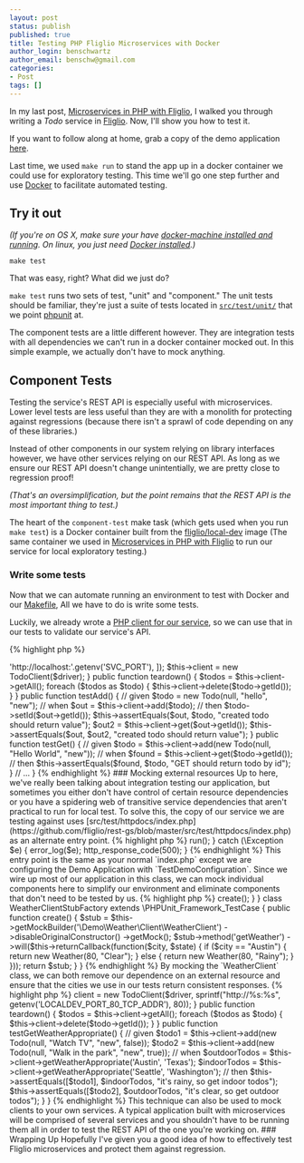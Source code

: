 ```yaml
---
layout: post
status: publish
published: true
title: Testing PHP Fliglio Microservices with Docker
author_login: benschwartz
author_email: benschw@gmail.com
categories:
- Post
tags: []
---
```


In my last post, [Microservices in PHP with Fliglio](/2015/12/2015-12-10-microservices-in-php-with-fliglio/),
I walked you through writing a _Todo_ service in [Fliglio](https://github.com/fliglio). Now, I'll show you how to test it.

<!--more-->

If you want to follow along at home, grab a copy of the demo application [here](https://github.com/fliglio/rest-gs).

Last time, we used `make run` to stand the app up in a docker container we could 
use for exploratory testing. This time we'll go one step further and use [Docker](https://docs.docker.com/)
to facilitate automated testing.

## Try it out

_(If you're on OS X, make sure your have [docker-machine installed and running](https://docs.docker.com/mac/started/).
On linux, you just need [Docker installed](https://docs.docker.com/linux/started/).)_

	make test


That was easy, right? What did we just do?

`make test` runs two sets of test, "unit" and "component." The unit tests should
be familiar, they're just a suite of tests located in [`src/test/unit/`](https://github.com/fliglio/rest-gs/tree/master/src/test/unit)
that we point [phpunit](https://phpunit.de/) at.

The component tests are a little different however. They are integration tests
with all dependencies we can't run in a docker container mocked out. In this simple example,
we actually don't have to mock anything.

## Component Tests


Testing the service's REST API is especially useful with microservices.
Lower level tests are less useful than they are with a monolith for protecting against regressions
(because there isn't a sprawl of code depending on any of these libraries.)

Instead of other components in our system relying on library interfaces however, 
we have other services relying on our REST API. As long as we ensure our REST API doesn't
change unintentially, we are pretty close to regression proof! 

_(That's an oversimplification, but the point remains that the REST API is the
most important thing to test.)_


The heart of the `component-test` make task (which gets used when you run `make test`)
is a Docker container built from the [fliglio/local-dev](https://hub.docker.com/r/fliglio/test/) image
(The same container we used in [Microservices in PHP with Fliglio](/2015/12/2015-12-10-microservices-in-php-with-fliglio/)
to run our service for local exploratory testing.)


### Write some tests

Now that we can automate running an environment to test with Docker and our [Makefile](https://github.com/fliglio/rest-gs/blob/master/Makefile),
All we have to do is write some tests.

Luckily, we already wrote a [PHP client for our service](https://github.com/fliglio/rest-gs/blob/master/src/main/Demo/Client/TodoClient.php),
so we can use that in our tests to validate our service's API.

{% highlight php %}
<?php
class CrudTest extends \PHPUnit_Framework_TestCase {
	private $client;
	public function setup() {
		$driver = new Client([
			'base_uri' => 'http://localhost:'.getenv('SVC_PORT'),
		]);
		$this->client = new TodoClient($driver);
	}
	public function teardown() {
		$todos = $this->client->getAll();
		foreach ($todos as $todo) {
			$this->client->delete($todo->getId());
		}
	}
	public function testAdd() {
		// given
		$todo = new Todo(null, "hello", "new");
		
		// when
		$out = $this->client->add($todo);
		// then
		$todo->setId($out->getId());
		$this->assertEquals($out, $todo, "created todo should return value");
		
		$out2 = $this->client->get($out->getId());
		$this->assertEquals($out, $out2, "created todo should return value");
	}
	public function testGet() {
		// given
		$todo = $this->client->add(new Todo(null, "Hello World", "new"));
		
		// when
		$found = $this->client->get($todo->getId());
		// then
		$this->assertEquals($found, $todo, "GET should return todo by id");
	}

	// ...
}
{% endhighlight %}

### Mocking external resources
Up to here, we've really been talking about integration testing our application, but
sometimes you either don't have control of certain resource dependencies or you have a spidering web of transitive
service dependencies that aren't practical to run for local test.

To solve this, the copy of our service we are testing against uses
[src/test/httpdocs/index.php](https://github.com/fliglio/rest-gs/blob/master/src/test/httpdocs/index.php)
as an alternate entry point.

{% highlight php %}
<?php
try {
	$svc = new DemoApplication(new TestDemoConfiguration());
	$svc->run();
} catch (\Exception $e) {
	error_log($e);
	http_response_code(500);
}

{% endhighlight %}

This entry point is the same as your normal `index.php` except we are configuring
the Demo Application with `TestDemoConfiguration`. Since we wire up most of our
application in this class, we can mock individual components here to simplify
our environment and eliminate components that don't need to be tested by us.

{% highlight php %}
<?php
class TestDemoConfiguration extends DemoConfiguration {
	protected function getWeatherClient() {
		error_log("using stub weather client");
		$fac = new WeatherClientStubFactory();
		return $fac->create();
	}
}

class WeatherClientStubFactory extends \PHPUnit_Framework_TestCase {
	public function create() {
		$stub = $this->getMockBuilder('\Demo\Weather\Client\WeatherClient')
			->disableOriginalConstructor()
			->getMock();

		$stub->method('getWeather')
			->will($this->returnCallback(function($city, $state) {
				if ($city == "Austin") {
					return new Weather(80, "Clear");
				} else {
					return new Weather(80, "Rainy");
				}
			}));
	
		return $stub;
	}
}

{% endhighlight %}

By mocking the `WeatherClient` class, we can both remove our dependence on an external resource
and ensure that the cities we use in our tests return consistent responses.

{% highlight php %}
<?php
class WeatherFilteringTest extends \PHPUnit_Framework_TestCase {
	private $client;

	public function setup() {
		$driver = new Client();
		$this->client = new TodoClient($driver, 
			sprintf("http://%s:%s", getenv('LOCALDEV_PORT_80_TCP_ADDR'), 80));
	}
	public function teardown() {
		$todos = $this->client->getAll();
		foreach ($todos as $todo) {
			$this->client->delete($todo->getId());
		}
	}

	public function testGetWeatherAppropriate() {
		// given
		$todo1 = $this->client->add(new Todo(null, "Watch TV", "new", false));
		$todo2 = $this->client->add(new Todo(null, "Walk in the park", "new", true));
		
		// when
		$outdoorTodos = $this->client->getWeatherAppropriate('Austin', 'Texas');
		$indoorTodos = $this->client->getWeatherAppropriate('Seattle', 'Washington');

		// then
		$this->assertEquals([$todo1], $indoorTodos, "it's rainy, so get indoor todos");
		$this->assertEquals([$todo2], $outdoorTodos, "it's clear, so get outdoor todos");
	}
}
{% endhighlight %}

This technique can also be used to mock clients to your own services. A typical application
built with microservices will be comprised of several services and you shouldn't have to
be running them all in order to test the REST API of the one you're working on.

### Wrapping Up

Hopefully I've given you a good idea of how to effectively test Fliglio microservices and
protect them against regression.

